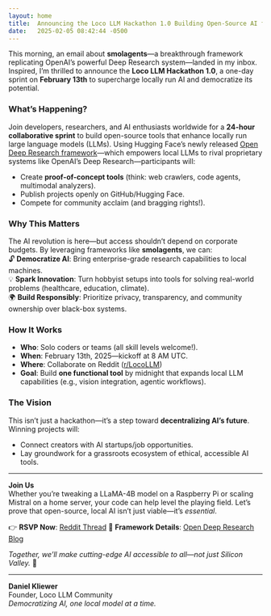 ```yaml
---
layout: home
title:  Announcing the Loco LLM Hackathon 1.0 Building Open-Source AI for Everyone 
date:   2025-02-05 08:42:44 -0500
---
```


This morning, an email about **smolagents**—a breakthrough framework replicating OpenAI’s powerful Deep Research system—landed in my inbox. Inspired, I’m thrilled to announce the **Loco LLM Hackathon 1.0**, a one-day sprint on **February 13th** to supercharge locally run AI and democratize its potential.  

### **What’s Happening?**  
Join developers, researchers, and AI enthusiasts worldwide for a **24-hour collaborative sprint** to build open-source tools that enhance locally run large language models (LLMs). Using Hugging Face’s newly released [Open Deep Research framework](https://huggingface.co/blog/open-deep-research)—which empowers local LLMs to rival proprietary systems like OpenAI’s Deep Research—participants will:  
- Create **proof-of-concept tools** (think: web crawlers, code agents, multimodal analyzers).  
- Publish projects openly on GitHub/Hugging Face.  
- Compete for community acclaim (and bragging rights!).  

### **Why This Matters**  
The AI revolution is here—but access shouldn’t depend on corporate budgets. By leveraging frameworks like **smolagents**, we can:  
🔓 **Democratize AI**: Bring enterprise-grade research capabilities to local machines.  
💡 **Spark Innovation**: Turn hobbyist setups into tools for solving real-world problems (healthcare, education, climate).  
🌍 **Build Responsibly**: Prioritize privacy, transparency, and community ownership over black-box systems.  

### **How It Works**  
- **Who**: Solo coders or teams (all skill levels welcome!).  
- **When**: February 13th, 2025—kickoff at 8 AM UTC.  
- **Where**: Collaborate on Reddit ([r/LocoLLM](https://reddit.com/r/LocoLLM))
- **Goal**: Build **one functional tool** by midnight that expands local LLM capabilities (e.g., vision integration, agentic workflows).  

### **The Vision**  
This isn’t just a hackathon—it’s a step toward **decentralizing AI’s future**. Winning projects will:  
- Connect creators with AI startups/job opportunities.  
- Lay groundwork for a grassroots ecosystem of ethical, accessible AI tools.  

---

**Join Us**  
Whether you’re tweaking a LLaMA-4B model on a Raspberry Pi or scaling Mistral on a home server, your code can help level the playing field. Let’s prove that open-source, local AI isn’t just viable—it’s *essential*.  

👉 **RSVP Now**: [Reddit Thread](https://reddit.com/r/LocoLLM) 
🔗 **Framework Details**: [Open Deep Research Blog](https://huggingface.co/blog/open-deep-research)  

*Together, we’ll make cutting-edge AI accessible to all—not just Silicon Valley.* 🚀  

---  
**Daniel Kliewer**  
Founder, Loco LLM Community  
*Democratizing AI, one local model at a time.*